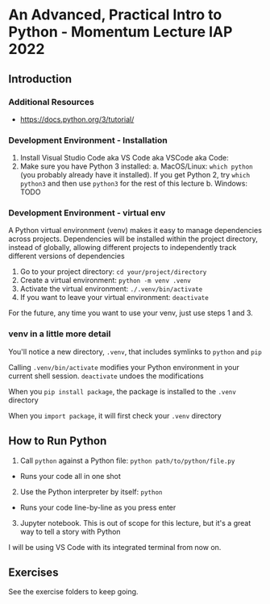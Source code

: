 # An Advanced, Practical Intro to Python - Momentum Lecture IAP 2022

## Introduction

### Additional Resources

* https://docs.python.org/3/tutorial/

### Development Environment - Installation

1. Install Visual Studio Code aka VS Code aka VSCode aka Code: [](https://code.visualstudio.com/)
2. Make sure you have Python 3 installed:
  a. MacOS/Linux: `which python` (you probably already have it installed). If you get Python 2, try `which python3` and then use `python3` for the rest of this lecture
  b. Windows: TODO

### Development Environment - virtual env

A Python virtual environment (venv) makes it easy to manage dependencies across projects. Dependencies will be installed within the project directory, instead of globally, allowing different projects to independently track different versions of dependencies

1. Go to your project directory: `cd your/project/directory`
2. Create a virtual environment: `python -m venv .venv`
3. Activate the virtual environment: `./.venv/bin/activate`
4. If you want to leave your virtual environment: `deactivate`

For the future, any time you want to use your venv, just use steps 1 and 3.

### venv in a little more detail

You'll notice a new directory, `.venv`, that includes symlinks to `python` and `pip`

Calling `.venv/bin/activate` modifies your Python environment in your current shell session. `deactivate` undoes the modifications

When you `pip install package`, the package is installed to the `.venv` directory

When you `import package`, it will first check your `.venv` directory

## How to Run Python

1. Call `python` against a Python file: `python path/to/python/file.py`
  * Runs your code all in one shot
2. Use the Python interpreter by itself: `python`
  * Runs your code line-by-line as you press enter
3. Jupyter notebook. This is out of scope for this lecture, but it's a great way to tell a story with Python

I will be using VS Code with its integrated terminal from now on.
## Exercises

See the exercise folders to keep going.
